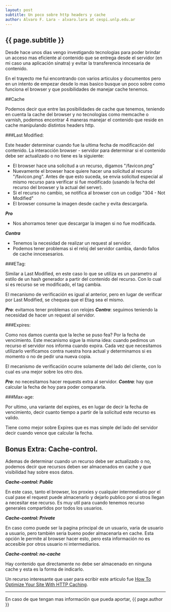 ```yaml
---
layout: post
subtitle: Un poco sobre http headers y cache
author: Alvaro F. Lara - alvaro.lara at cespi.unlp.edu.ar
---
```


{{ page.subtitle }}
-------------------

Desde hace unos dias vengo investigando tecnologias para poder brindar un acceso mas eficiente al contenido que se entrega desde el servidor (en mi caso una aplicación sinatra) y evitar la transferencia inncesaria de contenido.

En el trayecto me fui encontrando con varios articulos y documentos pero en un intento de empezar desde lo mas basico busque un poco sobre como funciona el browser y que posibilidades de manejar cache tenemos.

##Cache


Podemos decir que entre las posibilidades de cache que tenemos, teniendo en cuenta la cache del browser y no tecnologias como memcache o varnish, podemos encontrar 4 maneras manejar el contenido que reside en cache manipulando distintos headers http.

###Last Modified:

Este header determinar cuando fue la ultima fecha de modificación del contenido. La interacción browser - servidor para determinar si el contenido debe ser actualizado o no tiene es la siguiente:

* El browser hace una solicitud a un recurso, digamos "/favicon.png"
* Nuevamente el browser hace quiere hacer una solicitud al recurso "/favicon.png". Antes de que esto suceda, se envia solicitud especial al mismo recurso para verificar si fue modificado (usando la fecha del recurso del browser y la actual del server).
* Si el recurso no cambio, se notifica al browser con un codigo "304 - Not Modified"
* El browser consume la imagen desde cache y evita descargarla.

***Pro***

* Nos ahorramos tener que descargar la imagen si no fue modificada.

***Contra***

* Tenemos la necesidad de realizar un request al servidor.
* Podemos tener problemas si el reloj del servidor cambia, dando fallos de cache inncesesarios.

###ETag:

Similar a Last Modified, en este caso lo que se utiliza es un parametro al estilo de un hash generador a partir del contenido del recurso. Con lo cual si es recurso se ve modificado, el tag cambia.

El mecanismo de verificación es igual al anterior, pero en lugar de verificar por Last Modified, se chequea que el Etag sea el mismo.

***Pro***: evitamos tener problemas con relojes
***Contra***: seguimos teniendo la necesidad de hacer un request al servidor.

###Expires: 

Como nos damos cuenta que la leche se puso fea? Por la fecha de vencimiento. Este mecanismo sigue la misma idea: cuando pedimos un recurso el servidor nos informa cuando expira. Cada vez que necesitamos utilizarlo verificamos contra nuestra hora actual y determinamos si es momento o no de pedir una nueva copia.

El mecanismo de verificación ocurre solamente del lado del cliente, con lo cual es una mejor sobre los otro dos.

***Pro***: no necesitamos hacer requests extra al servidor.
***Contra***: hay que calcular la fecha de hoy para poder compararla.

###Max-age:

Por ultimo, una variante del expires, es en lugar de decir la fecha de vencimiento, decir cuanto tiempo a partir de la solicitud este recurso es valido.

Tiene como mejor sobre Expires que es mas simple del lado del servidor decir cuando vence que calcular la fecha.

Bonus Extra: Cache-control.
---------------------------

Ademas de determinar cuando un recurso debe ser actualizado o no, podemos decir que recursos deben ser almacenados en cache y que visibilidad hay sobre esos datos.

***Cache-control: Public***

En este caso, tanto el browser, los proxies y cualquier intermediario por el cual pase el request puede almacenarlo y dejarlo publico por si otros llegan a necesitar ese recurso. Es muy util para cuando tenemos recurso generales compartidos por todos los usuarios.

***Cache-control: Private***

En caso como puede ser la pagina principal de un usuario, varia de usuario a usuario, pero también seria bueno poder almacenarla en cache. Esta opción le permite al browser hacer esto, pero esta información no es accesible por otros usuario ni intermediarios. 

***Cache-control: no-cache***

Hay contenido que directamente no debe ser almacenado en ninguna cache y esta es la forma de indicarlo.

Un recurso interesante que user para ecribir este articulo fue [How To Optimize Your Site With HTTP Caching](http://betterexplained.com/articles/how-to-optimize-your-site-with-http-caching/).

<hr>
En caso de que tengan mas información que pueda aportar, {{ page.author }}